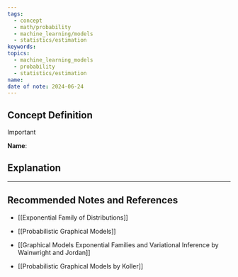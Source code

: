 ```yaml
---
tags:
  - concept
  - math/probability
  - machine_learning/models
  - statistics/estimation
keywords: 
topics:
  - machine_learning_models
  - probability
  - statistics/estimation
name: 
date of note: 2024-06-24
---
```


## Concept Definition

>[!important]
>**Name**: 



## Explanation





-----------
##  Recommended Notes and References



- [[Exponential Family of Distributions]]

- [[Probabilistic Graphical Models]]


- [[Graphical Models Exponential Families and Variational Inference by Wainwright and Jordan]]
- [[Probabilistic Graphical Models by Koller]]

